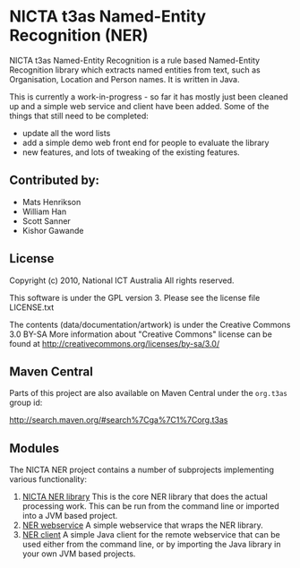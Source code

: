 # NICTA t3as Named-Entity Recognition (NER)

NICTA t3as Named-Entity Recognition is a rule based Named-Entity Recognition library which extracts named entities from text, such as Organisation, Location and Person names. It is written in Java.

This is currently a work-in-progress - so far it has mostly just been cleaned up and a simple web service and client have been added. Some of the things that still need to be completed:

* update all the word lists
* add a simple demo web front end for people to evaluate the library
* new features, and lots of tweaking of the existing features.


## Contributed by:

- Mats Henrikson
- William Han
- Scott Sanner
- Kishor Gawande


## License

Copyright (c) 2010, National ICT Australia
All rights reserved.

This software is under the GPL version 3.
Please see the license file LICENSE.txt

The contents (data/documentation/artwork) is under the Creative Commons 3.0 BY-SA 
More information about "Creative Commons" license can be found at
http://creativecommons.org/licenses/by-sa/3.0/


## Maven Central

Parts of this project are also available on Maven Central under the `org.t3as` group id:

<http://search.maven.org/#search%7Cga%7C1%7Corg.t3as>


## Modules

The NICTA NER project contains a number of subprojects implementing various functionality:

1. [NICTA NER library](nicta-ner) This is the core NER library that does the actual processing work. This can be run from the command line or imported into a JVM based project.
2. [NER webservice](nicta-ner-web) A simple webservice that wraps the NER library.
3. [NER client](nicta-ner-client) A simple Java client for the remote webservice that can be used either from the command line, or by importing the Java library in your own JVM based projects.
